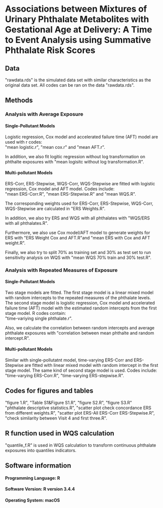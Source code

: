 # Associations between Mixtures of Urinary Phthalate Metabolites with Gestational Age at Delivery: A Time to Event Analysis using Summative Phthalate Risk Scores
## Data
"rawdata.rds" is the simulated data set with similar characteristics as the original data set. All codes can be ran on the data "rawdata.rds".

## Methods
### Analysis with Average Exposure
#### Single-Pollutant Models
Logistic regression, Cox model and accelerated failure time (AFT) model are used with r codes:  
"mean logistic.r", "mean cox.r" and "mean AFT.r".

In addition, we also fit logitic regression without log transformation on phthalte exposures with "mean logisitc without log transformation.R".

#### Multi-pollutant Models
ERS-Corr, ERS-Stepwise, WQS-Corr, WQS-Stepwise are fitted with logistic regression, Cox model and AFT model. Codes include:  
"mean ERS-Corr.R", "mean ERS-Stepwise.R" and "mean WQS.R".  

The corresponding weights used for ERS-Corr, ERS-Stepwise, WQS-Corr, WQS-Stepwise are calculated in "ERS Weights.R".

In addition, we also try ERS and WQS with all phthalates with "WQS/ERS with all phthalates.R".

Furthermore, we also use Cox model/AFT model to generate weights for ERS with "ERS Weight Cox and AFT.R"and "mean ERS with Cox and AFT weight.R".

Finally, we also try to split 70% as training set and 30% as test set to run sensitivity analysis on WQS with "mean WQS 70% train and 30% test.R".

### Analysis with Repeated Measures of Exposure
#### Single-Pollutant Models
Two stage models are fitted. The first stage model is a linear mixed model with random intercepts to the repeated measures of the phthalate levels. The second stage model is logistic regression, Cox model and accelerated failure time (AFT) model with the estimated random intercepts from the first stage model. R codes contain:  
"time-variying single phthalate.r".

Also, we calculate the correlation between random intercepts and average phthalate exposures with "correlation between mean phthalte and random intercept.R".

#### Multi-pollutant Models
Similar with single-pollutatnt model, time-varying ERS-Corr and ERS-Stepwise are fitted with linear mixed model with random intercept in the first stage model. The same kind of second stage model is used. Codes include:  
"time-varying ERS-Corr.R", "time-varying ERS-stepwise.R". 

## Codes for figures and tables
"figure 1.R", "Table S1&Figure S1.R", "figure S2.R", "figure S3.R"  
"phthalate descriptive statistics.R", "scatter plot check concordance ERS from different weights.R", "scatter plot ERS-All ERS-Corr ERS-Stepwise.R", "check similarity between Visit 4 and first three.R".

## R function used in WQS calculation
"quantile_f.R" is used in WQS calculation to transform continuous phthalate exposures into quantiles indicators.

## Software information
#### Programming Language: R
#### Software Version: R version 3.4.4
#### Operating System: macOS

